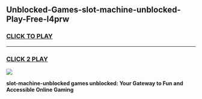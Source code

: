 
## Unblocked-Games-slot-machine-unblocked-Play-Free-l4prw
<h3>
<a href="https://premium76.site?title=slot-machine-unblocked&ref=18A1">CLICK TO PLAY</a></h3>
<hr>

<h3>
<a href="https://premium76.site?title=slot-machine-unblocked&ref=18A1">CLICK 2 PLAY</a>
  
</h3>

<a href="https://premium76.site?title=slot-machine-unblocked&ref=18A1"><img src="https://clearcache.store/games.png"></a>


**slot-machine-unblocked games unblocked: Your Gateway to Fun and Accessible Online Gaming**
